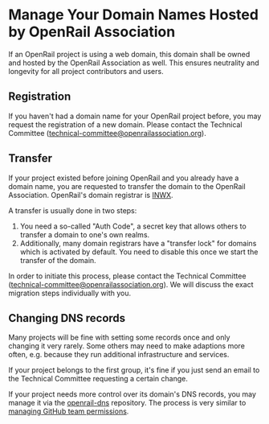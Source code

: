 # Manage Your Domain Names Hosted by OpenRail Association

If an OpenRail project is using a web domain, this domain shall be owned and hosted by the OpenRail Association as well. This ensures neutrality and longevity for all project contributors and users.

## Registration

If you haven't had a domain name for your OpenRail project before, you may request the registration of a new domain. Please contact the Technical Committee (technical-committee@openrailassociation.org).

## Transfer

If your project existed before joining OpenRail and you already have a domain name, you are requested to transfer the domain to the OpenRail Association. OpenRail's domain registrar is [INWX](https://www.inwx.com/).

A transfer is usually done in two steps:

1. You need a so-called "Auth Code", a secret key that allows others to transfer a domain to one's own realms.
2. Additionally, many domain registrars have a "transfer lock" for domains which is activated by default. You need to disable this once we start the transfer of the domain.

In order to initiate this process, please contact the Technical Committee (technical-committee@openrailassociation.org). We will discuss the exact migration steps individually with you.

## Changing DNS records

Many projects will be fine with setting some records once and only changing it very rarely. Some others may need to make adaptions more often, e.g. because they run additional infrastructure and services.

If your project belongs to the first group, it's fine if you just send an email to the Technical Committee requesting a certain change.

If your project needs more control over its domain's DNS records, you may manage it via the [openrail-dns](https://github.com/OpenRailAssociation/openrail-dns/) repository. The process is very similar to [managing GitHub team permissions](github-management.md).
